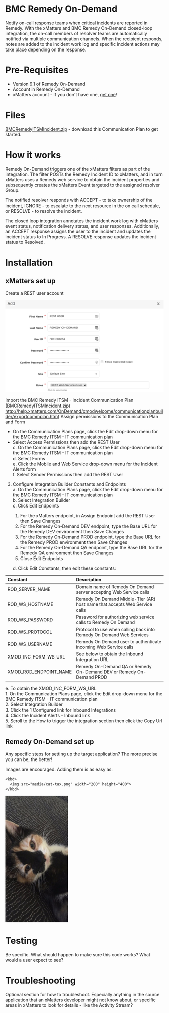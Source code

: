 # BMC Remedy On-Demand
Notify on-call response teams when critical incidents are reported in Remedy. With the xMatters and BMC Remedy On-Demand closed-loop integration, the on-call members of resolver teams are automatically notified via multiple communication channels. When the recipient responds, notes are added to the incident work log and specific incident actions may take place depending on the response.

# Pre-Requisites
* Version 9.1 of Remedy On-Demand
* Account in Remedy On-Demand
* xMatters account - If you don't have one, [get one](https://www.xmatters.com)!

# Files
[BMCRemedyITSMIncident.zip](BMCRemedyITSMIncident.zip) - download this Communication Plan to get started.

# How it works
Remedy On-Demand triggers one of the xMatters filters as part of the integration. The filter POSTs the Remedy Incident ID to xMatters, and in turn xMatters uses a Remedy web service to obtain the incident properties and subsequently creates the xMatters Event targeted to the assigned resolver Group.

The notified resolver responds with ACCEPT - to take ownership of the incident, IGNORE - to escalate to the next resource in the on call schedule, or RESOLVE - to resolve the incident.

The closed loop integration annotates the incident work log with xMatters event status, notification delivery status, and user responses. Additionally, an ACCEPT response assigns the user to the incident and updates the incident status to In Progress. A RESOLVE response updates the incident status to Resolved.

# Installation 

## xMatters set up
Create a REST user account

<kbd>
  <img src="media/xMRESTUser.png">
</kbd>  

Import the BMC Remedy ITSM - Incident Communication Plan (BMCRemedyITSMIncident.zip)     http://help.xmatters.com/OnDemand/xmodwelcome/communicationplanbuilder/exportcommplan.htm)
Assign permissions to the Communication Plan and Form  
* On the Communication Plans page, click the Edit drop-down menu for the BMC Remedy ITSM - IT communication plan  
* Select Access Permissions then add the REST User  
   c. On the Communication Plans page, click the Edit drop-down menu for the BMC Remedy ITSM - IT communication plan  
   d. Select Forms  
   e. Click the Mobile and Web Service drop-down menu for the Incident Alerts form  
   f. Select Sender Permissions then add the REST User  
3. Configure Integration Builder Constants and Endpoints  
   a. On the Communication Plans page, click the Edit drop-down menu for the BMC Remedy ITSM - IT communication plan  
   b. Select Integration Builder  
   c. Click Edit Endpoints
      1. For the xMatters endpoint, in Assign Endpoint add the REST User then Save Changes  
      2. For the Remedy On-Demand DEV endpoint, type the Base URL for the Remedy DEV environment then Save Changes  
      3. For the Remedy On-Demand PROD endpoint, type the Base URL for the Remedy PROD environment then Save Changes  
      4. For the Remedy On-Demand QA endpoint, type the Base URL for the Remedy QA environment then Save Changes  
      5. Close Edit Endpoints  
      
   d. Click Edit Constants, then edit these constants:
   
| Constant               | Description                                                                |
|:---------------------- |:-------------------------------------------------------------------------- |
| ROD_SERVER_NAME        | Domain name of Remedy On Demand server accepting Web Service calls         |
| ROD_WS_HOSTNAME        | Remedy On Demand Middle-Tier (AR) host name that accepts Web Service calls |
| ROD_WS_PASSWORD        | Password for authorizing web service calls to Remedy On Demand             |
| ROD_WS_PROTOCOL        | Protocol to use when calling back into Remedy On Demand Web Services       |
| ROD_WS_USERNAME        | Remedy On Demand user to authenticate incoming Web Service calls           |
| XMOD_INC_FORM_WS_URL   | See below to obtain the Inbound Integration URL                            |
| XMOD_ROD_ENDPOINT_NAME | Remedy On-Demand QA or Remedy On-Demand DEV or Remedy On-Demand PROD       |

   e. To obtain the XMOD_INC_FORM_WS_URL  
      1. On the Communication Plans page, click the Edit drop-down menu for the BMC Remedy ITSM - IT communication plan  
      2. Select Integration Builder  
      3. Click the 1 Configured link for Inbound Integrations  
      4. Click the Incident Alerts - Inbound link  
      5. Scroll to the How to trigger the integration section then click the Copy Url link  
      
      

## Remedy On-Demand set up
Any specific steps for setting up the target application? The more precise you can be, the better!

Images are encouraged. Adding them is as easy as:
```
<kbd>
  <img src="media/cat-tax.png" width="200" height="400">
</kbd>
```

<kbd>
  <img src="media/cat-tax.png" width="200" height="400">
</kbd>


# Testing
Be specific. What should happen to make sure this code works? What would a user expect to see? 

# Troubleshooting
Optional section for how to troubleshoot. Especially anything in the source application that an xMatters developer might not know about, or specific areas in xMatters to look for details - like the Activity Stream? 
